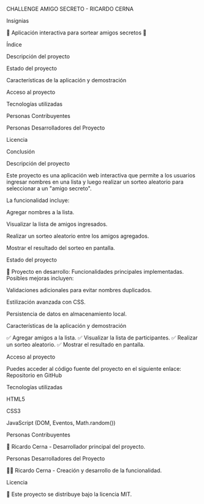 CHALLENGE AMIGO SECRETO - RICARDO CERNA

Insignias

🎉 Aplicación interactiva para sortear amigos secretos 🎁

Índice

Descripción del proyecto

Estado del proyecto

Características de la aplicación y demostración

Acceso al proyecto

Tecnologías utilizadas

Personas Contribuyentes

Personas Desarrolladores del Proyecto

Licencia

Conclusión

Descripción del proyecto

Este proyecto es una aplicación web interactiva que permite a los usuarios ingresar nombres en una lista y luego realizar un sorteo aleatorio para seleccionar a un "amigo secreto".

La funcionalidad incluye:

Agregar nombres a la lista.

Visualizar la lista de amigos ingresados.

Realizar un sorteo aleatorio entre los amigos agregados.

Mostrar el resultado del sorteo en pantalla.

Estado del proyecto

🚀 Proyecto en desarrollo: Funcionalidades principales implementadas. Posibles mejoras incluyen:

Validaciones adicionales para evitar nombres duplicados.

Estilización avanzada con CSS.

Persistencia de datos en almacenamiento local.

Características de la aplicación y demostración

✅ Agregar amigos a la lista.
✅ Visualizar la lista de participantes.
✅ Realizar un sorteo aleatorio.
✅ Mostrar el resultado en pantalla.

Acceso al proyecto

Puedes acceder al código fuente del proyecto en el siguiente enlace:
Repositorio en GitHub

Tecnologías utilizadas

HTML5

CSS3

JavaScript (DOM, Eventos, Math.random())

Personas Contribuyentes

🚀 Ricardo Cerna - Desarrollador principal del proyecto.

Personas Desarrolladores del Proyecto

👨‍💻 Ricardo Cerna - Creación y desarrollo de la funcionalidad.

Licencia

📜 Este proyecto se distribuye bajo la licencia MIT.